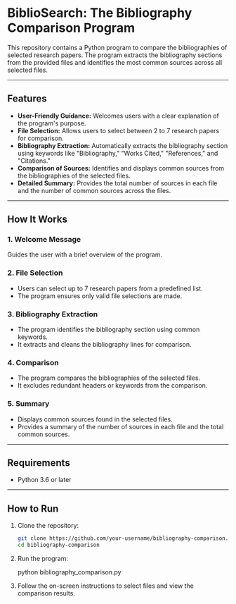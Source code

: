 # BiblioSearch: The Bibliography Comparison Program

This repository contains a Python program to compare the bibliographies of selected research papers. The program extracts the bibliography sections from the provided files and identifies the most common sources across all selected files.

---

## Features

- **User-Friendly Guidance:** Welcomes users with a clear explanation of the program's purpose.
- **File Selection:** Allows users to select between 2 to 7 research papers for comparison.
- **Bibliography Extraction:** Automatically extracts the bibliography section using keywords like "Bibliography," "Works Cited," "References," and "Citations."
- **Comparison of Sources:** Identifies and displays common sources from the bibliographies of the selected files.
- **Detailed Summary:** Provides the total number of sources in each file and the number of common sources across the files.

---

## How It Works

### 1. **Welcome Message**
Guides the user with a brief overview of the program.

### 2. **File Selection**
- Users can select up to 7 research papers from a predefined list.
- The program ensures only valid file selections are made.

### 3. **Bibliography Extraction**
- The program identifies the bibliography section using common keywords.
- It extracts and cleans the bibliography lines for comparison.

### 4. **Comparison**
- The program compares the bibliographies of the selected files.
- It excludes redundant headers or keywords from the comparison.

### 5. **Summary**
- Displays common sources found in the selected files.
- Provides a summary of the number of sources in each file and the total common sources.

---

## Requirements

- Python 3.6 or later

---

## How to Run

1. Clone the repository:

   ```bash
   git clone https://github.com/your-username/bibliography-comparison.git
   cd bibliography-comparison

2. Run the program:

    python bibliography_comparison.py
   
3. Follow the on-screen instructions to select files and view the comparison results.
